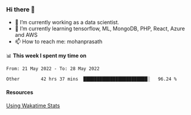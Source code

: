 ### Hi there 👋

- 🔭 I’m currently working as a data scientist.
- 🌱 I’m currently learning tensorflow, ML, MongoDB, PHP, React, Azure and AWS
- 📫 How to reach me: mohanprasath

📊 **This week I spent my time on**
<!--START_SECTION:waka-->

```text
From: 21 May 2022 - To: 28 May 2022

Other        42 hrs 37 mins  ████████████████████████░   96.24 %
```

<!--END_SECTION:waka-->

#### Resources
[Using Wakatime Stats](https://github.com/marketplace/actions/waka-readme)
